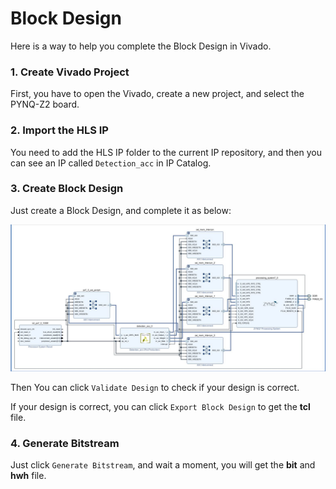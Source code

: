 # Block Design
Here is a way to help you complete the Block Design in Vivado.

### 1. Create Vivado Project

First, you have to open the Vivado, create a new project, and select the PYNQ-Z2 board.

### 2. Import the HLS IP

You need to add the HLS IP folder to the current IP repository, and then you can see an IP called `Detection_acc` in IP Catalog.

### 3. Create Block Design

Just create a Block Design, and complete it as below:

![bd_0](images/bd_0.jpg)

Then You can click `Validate Design` to check if your design is correct.

If your design is correct, you can click `Export Block Design` to get the **tcl** file.

### 4. Generate Bitstream

Just click `Generate Bitstream`, and wait a moment,  you will get the **bit** and **hwh** file.